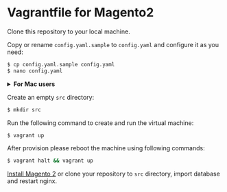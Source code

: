 # Vagrantfile for Magento2

Clone this repository to your local machine.

Copy or rename `config.yaml.sample` to `config.yaml` and configure it as you need:
```bash
$ cp config.yaml.sample config.yaml
$ nano config.yaml
```

<details>
<summary><strong>For Mac users</strong></summary>

If you're Mac user please consider to use mutagen for project synchronization.

If you don't have Magento 2 installed at `./src` then use `mutagen.yaml.sample` sample config, otherwise `mutagen.yml.sample-m2-installed`.

Copy or rename sample mutagen config to `mutagen.yml` and adjust it to your needs.
```bash
$ cp mutagen.yml.sample mutagen.yml
$ nano mutagen.yaml
```
Set the `folders -> magento -> use_mutagen` section inside the `config.yaml` as `true`.
```bash
$ vagrant halt && vagrant up
```

Be sure you have the `~/.ssh/config` file with correct permissions.

---

</details>

Create an empty `src` directory:
```bash
$ mkdir src
```

Run the following command to create and run the virtual machine:
```bash
$ vagrant up
```

After provision please reboot the machine using following commands:
```bash
$ vagrant halt && vagrant up
```

[Install Magento 2](https://devdocs.magento.com/guides/v2.4/install-gde/composer.html#get-the-metapackage) or clone your repository to `src` directory, import database and restart nginx.
